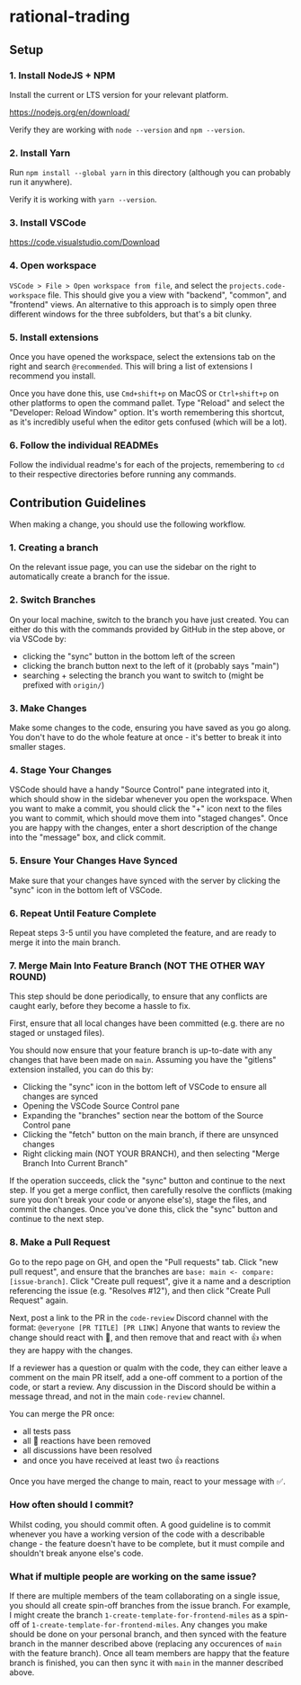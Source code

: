 # rational-trading

## Setup

### 1. Install NodeJS + NPM

Install the current or LTS version for your relevant platform.

https://nodejs.org/en/download/

Verify they are working with `node --version` and `npm --version`.

### 2. Install Yarn

Run `npm install --global yarn` in this directory (although you can probably run it anywhere).

Verify it is working with `yarn --version`.

### 3. Install VSCode

https://code.visualstudio.com/Download

### 4. Open workspace

`VSCode > File > Open workspace from file`, and select the `projects.code-workspace` file. This should give you a view with "backend", "common", and "frontend" views. An alternative to this approach is to simply open three different windows for the three subfolders, but that's a bit clunky. 

### 5. Install extensions

Once you have opened the workspace, select the extensions tab on the right and search `@recommended`. This will bring a list of extensions I recommend you install.

Once you have done this, use `Cmd+shift+p` on MacOS or `Ctrl+shift+p` on other platforms to open the command pallet. Type "Reload" and select the "Developer: Reload Window" option. It's worth remembering this shortcut, as it's incredibly useful when the editor gets confused (which will be a lot).

### 6. Follow the individual READMEs

Follow the individual readme's for each of the projects, remembering to `cd` to their respective directories before running any commands.

## Contribution Guidelines

When making a change, you should use the following workflow.

### 1. Creating a branch

On the relevant issue page, you can use the sidebar on the right to automatically create a branch for the issue.

### 2. Switch Branches

On your local machine, switch to the branch you have just created. You can either do this with the commands provided by GitHub in the step above, or via VSCode by:
 - clicking the "sync" button in the bottom left of the screen
 - clicking the branch button next to the left of it (probably says "main")
 - searching + selecting the branch you want to switch to (might be prefixed with `origin/`)

### 3. Make Changes

Make some changes to the code, ensuring you have saved as you go along. You don't have to do the whole feature at once - it's better to break it into smaller stages.

### 4. Stage Your Changes

VSCode should have a handy "Source Control" pane integrated into it, which should show in the sidebar whenever you open the workspace. When you want to make a commit, you should click the "+" icon next to the files you want to commit, which should move them into "staged changes". Once you are happy with the changes, enter a short description of the change into the "message" box, and click commit.

### 5. Ensure Your Changes Have Synced

Make sure that your changes have synced with the server by clicking the "sync" icon in the bottom left of VSCode. 

### 6. Repeat Until Feature Complete

Repeat steps 3-5 until you have completed the feature, and are ready to merge it into the main branch. 

### 7. Merge Main Into Feature Branch (NOT THE OTHER WAY ROUND)

This step should be done periodically, to ensure that any conflicts are caught early, before they become a hassle to fix.

First, ensure that all local changes have been committed (e.g. there are no staged or unstaged files).

You should now ensure that your feature branch is up-to-date with any changes that have been made on `main`. Assuming you have the "gitlens" extension installed, you can do this by:
 - Clicking the "sync" icon in the bottom left of VSCode to ensure all changes are synced
 - Opening the VSCode Source Control pane
 - Expanding the "branches" section near the bottom of the Source Control pane
 - Clicking the "fetch" button on the main branch, if there are unsynced changes
 - Right clicking main (NOT YOUR BRANCH), and then selecting "Merge Branch Into Current Branch"

If the operation succeeds, click the "sync" button and continue to the next step. If you get a merge conflict, then carefully resolve the conflicts (making sure you don't break your code or anyone else's), stage the files, and commit the changes. Once you've done this, click the "sync" button and continue to the next step.

### 8. Make a Pull Request

Go to the repo page on GH, and open the "Pull requests" tab. Click "new pull request", and ensure that the branches are `base: main <- compare: [issue-branch]`. Click "Create pull request", give it a name and a description referencing the issue (e.g. "Resolves #12"), and then click "Create Pull Request" again.

Next, post a link to the PR in the `code-review` Discord channel with the format:
`@everyone [PR TITLE] [PR LINK]`
Anyone that wants to review the change should react with 👀, and then remove that and react with 👍 when they are happy with the changes.

If a reviewer has a question or qualm with the code, they can either leave a comment on the main PR itself, add a one-off comment to a portion of the code, or start a review. Any discussion in the Discord should be within a message thread, and not in the main `code-review` channel.

You can merge the PR once:
 - all tests pass
 - all 👀 reactions have been removed
 - all discussions have been resolved
 - and once you have received at least two 👍 reactions

Once you have merged the change to main, react to your message with ✅. 

### How often should I commit?

Whilst coding, you should commit often. A good guideline is to commit whenever you have a working version of the code with a describable change - the feature doesn't have to be complete, but it must compile and shouldn't break anyone else's code.

### What if multiple people are working on the same issue?

If there are multiple members of the team collaborating on a single issue, you should all create spin-off branches from the issue branch. For example, I might create the branch `1-create-template-for-frontend-miles` as a spin-off of `1-create-template-for-frontend-miles`. Any changes you make should be done on your personal branch, and then synced with the feature branch in the manner described above (replacing any occurences of `main` with the feature branch). Once all team members are happy that the feature branch is finished, you can then sync it with `main` in the manner described above. 





